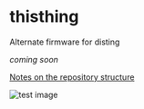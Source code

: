 # thisthing
Alternate firmware for disting

*coming soon*

[Notes on the repository structure](docs/repository_structure.md)

![test image](docs/synth.jpeg=100x)


